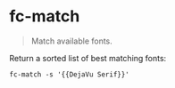 fc-match
========

> Match available fonts.

Return a sorted list of best matching fonts:

    fc-match -s '{{DejaVu Serif}}'
